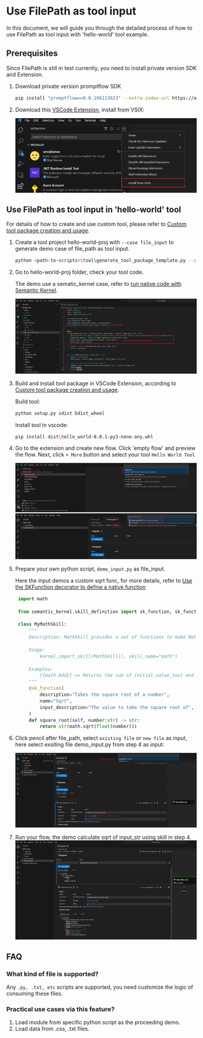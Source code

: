 # Use FilePath as tool input

In this document, we will guide you through the detailed process of how to use FilePath as tool input with 'hello-world' tool example.

## Prerequisites

Since FilePath is still in test currently, you need to install private version SDK and Extension.

1. Download private version promptflow SDK

    ```bash
    pip install "promptflow==0.0.106113823" --extra-index-url https://azuremlsdktestpypi.azureedge.net/test-promptflow/
    ```

2. Download this [VSCode Extension](https://aka.ms/pfvsctest), install from VSIX:

    ![install from vsix](../../media/how-to-guides/develop-a-tool/install_from_vsix.png)

## Use FilePath as tool input in 'hello-world' tool

For details of how to create and use custom tool, please refer to [Custom tool package creation and usage](../how-to-create-and-use-your-own-tool-package.md).

1. Create a tool project hello-world-proj with `--case file_input` to generate demo case of file_path as tool input.

    ```bash
    python <path-to-scripts>\tool\generate_tool_package_template.py --case file_path --destination hello-world-proj --package-name hello-world --tool-name hello_world_tool --function-name get_sqrt    
    ```

2. Go to hello-world-proj folder, check your tool code.

   The demo use a sematic_kernel case, refer to [run native code with Semantic Kernel](https://learn.microsoft.com/en-us/semantic-kernel/ai-orchestration/plugins/native-functions/using-the-skfunction-decorator?tabs=python).

   ![update custom tool](../../media/how-to-guides/develop-a-tool/generate_custom_tool_with_file_path.png)

3. Build and install tool package in VSCode Extension, according to [Custom tool package creation and usage](../how-to-create-and-use-your-own-tool-package.md).

   Build tool:

   ```bash
   python setup.py sdist bdist_wheel
   ```

   Install tool in vscode:

   ```bash
   pip install dist\hello_world-0.0.1-py3-none-any.whl
   ```

4. Go to the extension and create new flow. Click 'empty flow' and preview the flow. Next, click `+ More` button and select your tool `Hello World Tool`

   ![create empty flow](../../media/how-to-guides/develop-a-tool/create_empty_flow.png)
   ![use hello world tool](../../media/how-to-guides/develop-a-tool/select_hello_world_tool.png)

5. Prepare your own python script, `demo_input.py` as file_input.

   Here the input demos a custom sqrt func, for more details, refer to [Use the SKFunction decorator to define a native function](https://learn.microsoft.com/en-us/semantic-kernel/ai-orchestration/plugins/native-functions/using-the-skfunction-decorator?tabs=python#use-the-skfunction-decorator-to-define-a-native-function)

   ```python
    import math
    
    from semantic_kernel.skill_definition import sk_function, sk_function_context_parameter

    class MyMathSkill:
        """
        Description: MathSkill provides a set of functions to make Math calculations.

        Usage:
            kernel.import_skill(MathSkill(), skill_name="math")

        Examples:
            {{math.Add}} => Returns the sum of initial_value_text and Amount (provided in the SKContext)
        """
        @sk_function(
            description="Takes the square root of a number",
            name="Sqrt",
            input_description="The value to take the square root of",
        )
        def square_root(self, number:str) -> str:
            return str(math.sqrt(float(number)))
   ```

6. Click pencil after file_path, select `existing file` or `new file` as input, here select exsiting file demo_input.py from step 4 as input:

   ![file path use existing file](../../media/how-to-guides/develop-a-tool/select_input_file.png)

7. Run your flow, the demo calculate sqrt of input_str using skill in step 4.
   ![flow output](../../media/how-to-guides/develop-a-tool/custom_tool_output.png)

## FAQ

### What kind of file is supported?

Any `.py, .txt, etc` scripts are supported, you need customize the logic of consuming these files.

### Practical use cases via this feature?

1. Load module from specific python script as the proceeding demo.
2. Load data from .css, .txt files.
